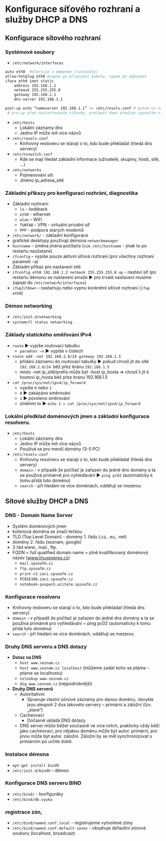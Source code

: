 # Konfigurace síťového rozhraní a služby DHCP a DNS

## Konfigurace sítového rozhraní

### Systémové soubory

- `/etc/network/interfaces`

```bash
auto eth0  #startuje s démonem (runlevely)
allow-hotplug eth0 #zapne po připojení kabelu, vypne po odpojení
iface eth0 inet static
    address 192.168.1.2
    netmask 255.255.255.0
    gateway 192.168.1.1
    dns-server 192.168.1.1

post-up echo “nameserver 192.168.1.1” >> /etc/resolv.conf # potom co nastartuješ síťovku proveď
 # pre-up před nastartovaním síťovky, pre/post-down před/po vypnutím síťovky
```

- `/etc/hosts`
  - Lokální záznamy dns
  - Jedno IP může mít více názvů
- `/etc/resolv.conf`
  - Knihovny resloveru se starají o to, kdo bude překládat (hledá dns servery)
- `/etc/nsswitch.conf`
  - Kde se mají hledat základní informace (uživatelé, skupiny, hosti, sítě, ...)
- `/etc/networks`
  - Pojmenování sítí
  - Jméno ip_adresa_sítě

### Základní příkazy pro konfiguraci rozhrání, diagnostika

- Základní rozhraní:
  - `lo` - loobback
  - `eth0` - ethernet
  - `wlan` – WiFi
  - `TUNTAB` - VPN - virtuální privátní síť
  - `PPP` - podpora starých modemů
- `/etc/network/` - základní konfigurace
- grafické desktopy používají démona `networkmanager`
- `hostname` – změna jména počítače (`vim /etc/hostname` - jinak to po restartu nezůstane)
- `ifconfig` – vypíše pouze aktivní síťová rozhraní (pro všechny rozhraní parametr –a)
- Základní příkaz pro nastavení sítě
- `ifconfig eth0 192.168.1.2 netmask 255.255.255.0 up` - nastaví síť (po restartu démonu se nastavení smaže ► pro trvalé nastavení musíme zapsat do `/etc/network/interfaces`)
- `ifup`/`ifdown` – nastartuju nebo vypnu konkrétní síťové rozhraní (`ifup eth0`)

### Démon networking

- `/etc/init.d/networking`
- `systemctl status networking`

### Základy statického směřování IPv4

- `route` ► vypíše routovací tabulku
  - `paramter –n` ► vypíše v číslech
- `route add -net 192.168.2.0/24 gateway 192.168.1.5`
  - přidání záznamu do routovací tabulky ► pokud chceš jít do sítě `192.168.2.0/24 `běž přez bránu `192.168.1.5`
  - místo -net ip_sítě/prefix může být -host ip_hosta => chceš li jít k hostovi ip_hosta běž přez bránu 192.168.1.5
- `cat /proc/sys/net/ipv4/ip_forward`
  - vypíše `0` nebo `1`
  - `0` ► zakázáno směrování
  - `1` ► povoleno směrování
  - změním to ► `echo 1 > cat /proc/sys/net/ipv4/ip_forward`

### Lokální předklad doménových jmen a základní konfigurace resolveru.

- `/etc/hosts`
  - Lokální záznamy dns
  - Jedno IP může mít více názvů
  - Používá se pro menší domény (3-5 PC)
- `/etc/resolv.conf`
  - Knihovny resolveru se starají o to, kdo bude překládat (hledá dns servery)
  - `domain` - v případě že počítač je zařazen do jedné dns domény a ta se používá primárně pro vyhledávání ► `ping pc02` (automaticky k tomu přidá tuto doménu)
  - `search` - při hledání ve více doménách, oddělují se mezerou

## Sítové služby DHCP a DNS

### DNS - Domain Name Server

- Systém doménových jmen
- kořenová doména se značí tečkou
- TLD (Top Level Domain) - domény 1. řádu (.cz, .eu, .net)
- domény 2. řádu (seznam, google)
- 3 řád www., mail., ftp.
- FQDN = full qualified domain name = plně kvalifikovaný doménový název (www.linuxexpres.cz)
  - `mail.spsoafm.cz`
  - `ftp.spsoafm.cz`
  - `print-v1.zaci.spsoafm.cz`
  - `PC01E106.zaci.spsoafm.cz`
  - `notebook-pospech.ucitele.spsoafm.cz`

### Konfigurace resolveru

- Knihovny resloveru se starají o to, kdo bude překládat (hledá dns servery)
- `domain` - v případě že počítač je zařazen do jedné dns domény a ta se používá primárně pro vyhledávání = ping pc02 (automaticky k tomu přidá tuto doménu)
- `search` - při hledání ve více doménách, oddělují se mezerou

### Druhy DNS serveru a DNS dotazy

- **Dotaz na DNS**
  - `host www.seznam.cz`
  - `host www.seznam.cz localhost` (můžeme zadat koho se ptáme – ptáme se localhostu)
  - `nslookup www.seznam.cz`
  - `dig www.seznam.cz` (nejpodrobnější)
- **Druhy DNS serverů**
  - Autoritativní
    - Spravuje vlastní zónové záznamy pro danou doménu, obvykle jsou alespoň 2 dva takovéto servery – primární a záložní (tzv. „slave“)
  - Cacheovací
    - Dočasně ukládá DNS dotazy
  - DNS server může běžet současně ve více rolích, prakticky vždy běží jako cacheovací, pro nějakou doménu může být autor. primární, pro jinou může být autor. záložní. Záložní by se měl synchronizovat s primárním po určité době.

### Instalace démona

- `apt-get install bind9`
- `/etc/init.d/bind9` – démon

### Konfigurace DNS serveru BIND

- `/etc/bind/` - konfiguráky
- `/etc/bind/db.vyuka`

### registrace zón,

- `/etc/bind/named.conf.local` - registrujeme vytvořené zóny
- `/etc/bind/named.conf.default-zones` - obsahuje defaultní zónové soubory (localhost, broadcast)
